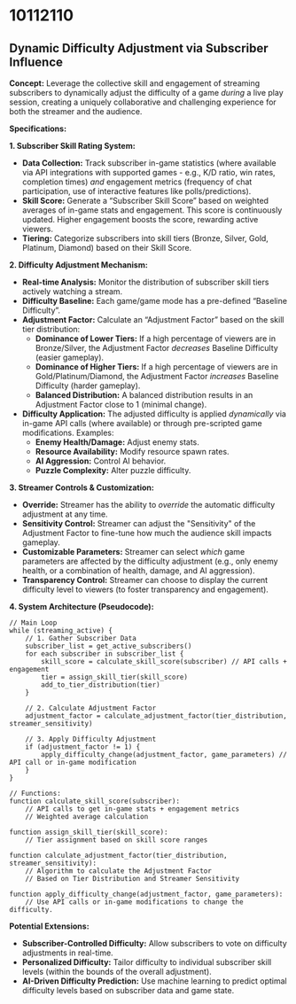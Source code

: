 # 10112110

## Dynamic Difficulty Adjustment via Subscriber Influence

**Concept:** Leverage the collective skill and engagement of streaming subscribers to dynamically adjust the difficulty of a game *during* a live play session, creating a uniquely collaborative and challenging experience for both the streamer and the audience.

**Specifications:**

**1. Subscriber Skill Rating System:**

*   **Data Collection:** Track subscriber in-game statistics (where available via API integrations with supported games - e.g., K/D ratio, win rates, completion times) *and* engagement metrics (frequency of chat participation, use of interactive features like polls/predictions).
*   **Skill Score:** Generate a “Subscriber Skill Score” based on weighted averages of in-game stats and engagement. This score is continuously updated.  Higher engagement boosts the score, rewarding active viewers.
*   **Tiering:**  Categorize subscribers into skill tiers (Bronze, Silver, Gold, Platinum, Diamond) based on their Skill Score.

**2. Difficulty Adjustment Mechanism:**

*   **Real-time Analysis:** Monitor the distribution of subscriber skill tiers actively watching a stream.
*   **Difficulty Baseline:** Each game/game mode has a pre-defined “Baseline Difficulty”.
*   **Adjustment Factor:** Calculate an “Adjustment Factor” based on the skill tier distribution:
    *   **Dominance of Lower Tiers:** If a high percentage of viewers are in Bronze/Silver, the Adjustment Factor *decreases* Baseline Difficulty (easier gameplay).
    *   **Dominance of Higher Tiers:** If a high percentage of viewers are in Gold/Platinum/Diamond, the Adjustment Factor *increases* Baseline Difficulty (harder gameplay).
    *   **Balanced Distribution:** A balanced distribution results in an Adjustment Factor close to 1 (minimal change).
*   **Difficulty Application:** The adjusted difficulty is applied *dynamically* via in-game API calls (where available) or through pre-scripted game modifications.  Examples:
    *   **Enemy Health/Damage:** Adjust enemy stats.
    *   **Resource Availability:** Modify resource spawn rates.
    *   **AI Aggression:** Control AI behavior.
    *   **Puzzle Complexity:** Alter puzzle difficulty.

**3. Streamer Controls & Customization:**

*   **Override:** Streamer has the ability to *override* the automatic difficulty adjustment at any time.
*   **Sensitivity Control:** Streamer can adjust the "Sensitivity" of the Adjustment Factor to fine-tune how much the audience skill impacts gameplay.
*   **Customizable Parameters:** Streamer can select *which* game parameters are affected by the difficulty adjustment (e.g., only enemy health, or a combination of health, damage, and AI aggression).
*   **Transparency Control:** Streamer can choose to display the current difficulty level to viewers (to foster transparency and engagement).

**4. System Architecture (Pseudocode):**

```
// Main Loop
while (streaming_active) {
    // 1. Gather Subscriber Data
    subscriber_list = get_active_subscribers()
    for each subscriber in subscriber_list {
        skill_score = calculate_skill_score(subscriber) // API calls + engagement
        tier = assign_skill_tier(skill_score)
        add_to_tier_distribution(tier)
    }

    // 2. Calculate Adjustment Factor
    adjustment_factor = calculate_adjustment_factor(tier_distribution, streamer_sensitivity)

    // 3. Apply Difficulty Adjustment
    if (adjustment_factor != 1) {
        apply_difficulty_change(adjustment_factor, game_parameters) // API call or in-game modification
    }
}

// Functions:
function calculate_skill_score(subscriber):
    // API calls to get in-game stats + engagement metrics
    // Weighted average calculation

function assign_skill_tier(skill_score):
    // Tier assignment based on skill score ranges

function calculate_adjustment_factor(tier_distribution, streamer_sensitivity):
    // Algorithm to calculate the Adjustment Factor
    // Based on Tier Distribution and Streamer Sensitivity

function apply_difficulty_change(adjustment_factor, game_parameters):
    // Use API calls or in-game modifications to change the difficulty.
```

**Potential Extensions:**

*   **Subscriber-Controlled Difficulty:** Allow subscribers to vote on difficulty adjustments in real-time.
*   **Personalized Difficulty:** Tailor difficulty to individual subscriber skill levels (within the bounds of the overall adjustment).
*   **AI-Driven Difficulty Prediction:** Use machine learning to predict optimal difficulty levels based on subscriber data and game state.